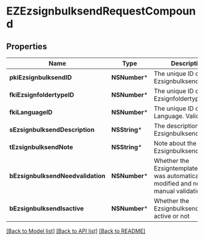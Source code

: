 # EZEzsignbulksendRequestCompound

## Properties
Name | Type | Description | Notes
------------ | ------------- | ------------- | -------------
**pkiEzsignbulksendID** | **NSNumber*** | The unique ID of the Ezsignbulksend | [optional] 
**fkiEzsignfoldertypeID** | **NSNumber*** | The unique ID of the Ezsignfoldertype. | 
**fkiLanguageID** | **NSNumber*** | The unique ID of the Language.  Valid values:  |Value|Description| |-|-| |1|French| |2|English| | 
**sEzsignbulksendDescription** | **NSString*** | The description of the Ezsignbulksend | 
**tEzsignbulksendNote** | **NSString*** | Note about the Ezsignbulksend | 
**bEzsignbulksendNeedvalidation** | **NSNumber*** | Whether the Ezsigntemplatepackage was automatically modified and needs a manual validation | 
**bEzsignbulksendIsactive** | **NSNumber*** | Whether the Ezsignbulksend is active or not | 

[[Back to Model list]](../README.md#documentation-for-models) [[Back to API list]](../README.md#documentation-for-api-endpoints) [[Back to README]](../README.md)


